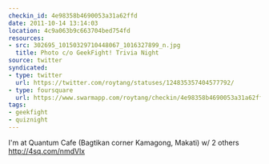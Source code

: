 ```yaml
---
checkin_id: 4e98358b4690053a31a62ffd
date: 2011-10-14 13:14:03
location: 4c9a063b9c663704bed754fd
resources:
- src: 302695_10150329710448067_1016327899_n.jpg
  title: Photo c/o GeekFight! Trivia Night
source: twitter
syndicated:
- type: twitter
  url: https://twitter.com/roytang/statuses/124835357404577792/
- type: foursquare
  url: https://www.swarmapp.com/roytang/checkin/4e98358b4690053a31a62ffd
tags:
- geekfight
- quiznight
---
```


I'm at Quantum Cafe (Bagtikan corner Kamagong, Makati) w/ 2 others http://4sq.com/nmdVlx